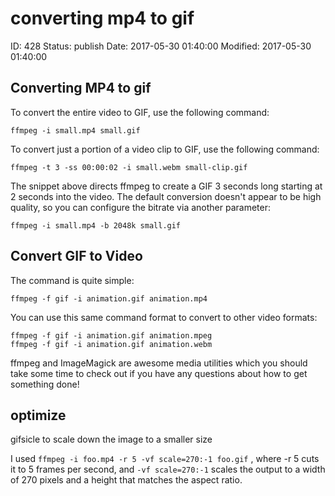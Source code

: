 # converting mp4 to gif


ID: 428
Status: publish
Date: 2017-05-30 01:40:00
Modified: 2017-05-30 01:40:00


## Converting MP4 to gif

To convert the entire video to GIF, use the following command:

`ffmpeg -i small.mp4 small.gif`

To convert just a portion of a video clip to GIF, use the following command:

`ffmpeg -t 3 -ss 00:00:02 -i small.webm small-clip.gif`

The snippet above directs ffmpeg to create a GIF 3 seconds long starting at 2 seconds into the video.
The default conversion doesn't appear to be high quality, so you can configure the bitrate via another parameter:

`ffmpeg -i small.mp4 -b 2048k small.gif`

## Convert GIF to Video

The command is quite simple:

`ffmpeg -f gif -i animation.gif animation.mp4`

You can use this same command format to convert to other video formats:

```
ffmpeg -f gif -i animation.gif animation.mpeg
ffmpeg -f gif -i animation.gif animation.webm
```

ffmpeg and ImageMagick are awesome media utilities which you should take some time to check out if you have any questions about how to get something done!

## optimize

gifsicle to scale down the image to a smaller size

I used `ffmpeg -i foo.mp4 -r 5 -vf scale=270:-1 foo.gif` , where -r 5 cuts it to 5 frames per second, and `-vf scale=270:-1` scales the output to a width of 270 pixels and a height that matches the aspect ratio.
